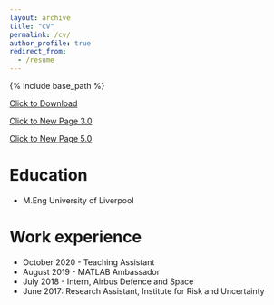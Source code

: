 ```yaml
---
layout: archive
title: "CV"
permalink: /cv/
author_profile: true
redirect_from:
  - /resume
---
```


{% include base_path %}

<a href="https://dekeract01.github.io/files/TA-CV-webpage.pdf" download>Click to Download</a>


<a href="https://dekeract01.github.io/ta_webpage_3/site/site-html/deka-index.html" target="_blank">Click to New Page 3.0</a>

<a href="https://dekeract01.github.io/ta_webpage_5/site/deka5-index.html" target="_blank">Click to New Page 5.0</a>

Education
======
* M.Eng University of Liverpool

Work experience
======
<!-- * October 2020 - Research Assistant -->
* October 2020 - Teaching Assistant
* August 2019 - MATLAB Ambassador
* July 2018 - Intern, Airbus Defence and Space
* June 2017: Research Assistant, Institute for Risk and Uncertainty
  
<!-- Skills
======
* Skill 1
* Skill 2
  * Sub-skill 2.1
  * Sub-skill 2.2
  * Sub-skill 2.3
* Skill 3 -->

<!-- Publications
======
  <ul>{% for post in site.publications %}
    {% include archive-single-cv.html %}
  {% endfor %}</ul>
  
Talks
======
  <ul>{% for post in site.talks %}
    {% include archive-single-talk-cv.html %}
  {% endfor %}</ul> -->
  
<!-- Teaching
======
  <ul>{% for post in site.teaching %}
    {% include archive-single-cv.html %}
  {% endfor %}</ul> -->
<!--   
Service and leadership
======
* Currently signed in to 43 different slack teams -->
